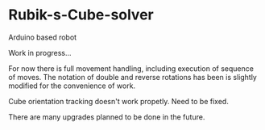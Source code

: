 # Rubik-s-Cube-solver
Arduino based robot

Work in progress...

For now there is full movement handling, including execution of sequence of moves. The notation of double and reverse rotations has been is slightly modified for the convenience of work.

Cube orientation tracking doesn't work propetly. Need to be fixed.

There are many upgrades planned to be done in the future.